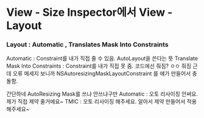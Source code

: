 # View - Size Inspector에서 View - Layout
### Layout : Automatic , Translates Mask Into Constraints
Automatic : Constraint를 내가 직접 줄 수 있음. AutoLayout을 쓴다는 뜻
Translate Mask Into Constraints : Constraint를 내가 직접 못 줌. 코드에선 줘짐? ㅇㅇ 줘짐
근데 오류 메세지 보니까 NSAutoresizingMaskLayoutConstraint 를 얘가 만들어서 충돌함.

간단하네 AutoResizing Mask를 쓰냐 안쓰냐구만
Automatic : 오토 리사이징 안써요. 제가 직접 제약 줄거에요~
TMIC : 오토 리사이징 해주세요. 알아서 제약 만들어서 적용해주세요~
